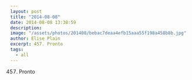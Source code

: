 ```yaml
---
layout: post
title: "2014-08-08"
date: 2014-08-08 13:38:59
description: 
image: "/assets/photos/201408/bebac7deaa4efb15aaa55f198a458b8b.jpg"
author: Elise Plain
excerpt: 457. Pronto
tags: 
  - all
---
```


457. Pronto
<p></p>
